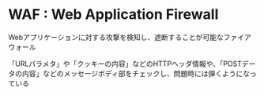 # WAF : Web Application Firewall

Webアプリケーションに対する攻撃を検知し、遮断することが可能なファイアウォール

「URLパラメタ」や「クッキーの内容」などのHTTPヘッダ情報や、「POSTデータの内容」などのメッセージボディ部をチェックし、問題時には弾くようになっている